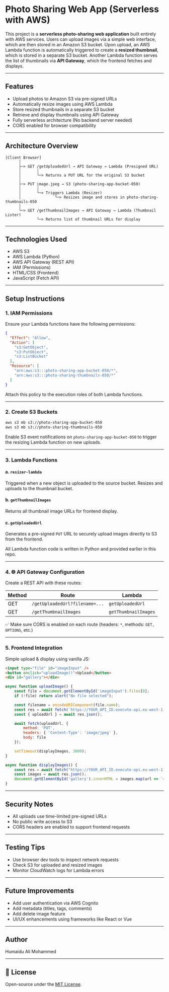 # Photo Sharing Web App (Serverless with AWS)

This project is a **serverless photo-sharing web application** built entirely with AWS services. Users can upload images via a simple web interface, which are then stored in an Amazon S3 bucket. Upon upload, an AWS Lambda function is automatically triggered to create a **resized thumbnail**, which is stored in a separate S3 bucket. Another Lambda function serves the list of thumbnails via **API Gateway**, which the frontend fetches and displays.

---

## Features

* Upload photos to Amazon S3 via pre-signed URLs
* Automatically resize images using AWS Lambda
* Store resized thumbnails in a separate S3 bucket
* Retrieve and display thumbnails using API Gateway
* Fully serverless architecture (No backend server needed)
* CORS enabled for browser compatibility

---

## Architecture Overview

```text
[Client Browser]
      │
      ├─> GET /getUploadedUrl → API Gateway → Lambda (Presigned URL)
      │       │
      │       └─> Returns a PUT URL for the original S3 bucket
      │
      ├─> PUT image.jpeg → S3 (photo-sharing-app-bucket-050)
      │       │
      │       └─> Triggers Lambda (Resizer)
      │               └─> Resizes image and stores in photo-sharing-thumbnails-050
      │
      └─> GET /getThumbnailImages → API Gateway → Lambda (Thumbnail Lister)
              └─> Returns list of thumbnail URLs for display
```

---

## Technologies Used

* AWS S3
* AWS Lambda (Python)
* AWS API Gateway (REST API)
* IAM (Permissions)
* HTML/CSS (Frontend)
* JavaScript (Fetch API)

---

## Setup Instructions

### 1. IAM Permissions

Ensure your Lambda functions have the following permissions:

```json
{
  "Effect": "Allow",
  "Action": [
    "s3:GetObject",
    "s3:PutObject",
    "s3:ListBucket"
  ],
  "Resource": [
    "arn:aws:s3:::photo-sharing-app-bucket-050/*",
    "arn:aws:s3:::photo-sharing-thumbnails-050/*"
  ]
}
```

Attach this policy to the execution roles of both Lambda functions.

---

### 2. Create S3 Buckets

```bash
aws s3 mb s3://photo-sharing-app-bucket-050
aws s3 mb s3://photo-sharing-thumbnails-050
```

Enable S3 event notifications on `photo-sharing-app-bucket-050` to trigger the resizing Lambda function on new uploads.

---

### 3. Lambda Functions

#### a. `resizer-lambda`

Triggered when a new object is uploaded to the source bucket. Resizes and uploads to the thumbnail bucket.

#### b. `getThumbnailImages`

Returns all thumbnail image URLs for frontend display.

#### c. `getUploadedUrl`

Generates a pre-signed `PUT` URL to securely upload images directly to S3 from the frontend.

All Lambda function code is written in Python and provided earlier in this repo.

---

### 4. 🌐 API Gateway Configuration

Create a REST API with these routes:

| Method | Route                          | Lambda               |
| ------ | ------------------------------ | -------------------- |
| GET    | `/getUploadedUrl?filename=...` | `getUploadedUrl`     |
| GET    | `/getThumbnailImages`          | `getThumbnailImages` |

✅ Make sure CORS is enabled on each route (headers: `*`, methods: `GET, OPTIONS`, etc.)

---

### 5. Frontend Integration

Simple upload & display using vanilla JS:

```html
<input type="file" id="imageInput" />
<button onclick="uploadImage()">Upload</button>
<div id="gallery"></div>
```

```js
async function uploadImage() {
    const file = document.getElementById('imageInput').files[0];
    if (!file) return alert("No file selected");

    const filename = encodeURIComponent(file.name);
    const res = await fetch(`https://YOUR_API_ID.execute-api.eu-west-1.amazonaws.com/prod/getUploadedUrl?filename=${filename}`);
    const { uploadUrl } = await res.json();

    await fetch(uploadUrl, {
        method: 'PUT',
        headers: { 'Content-Type': 'image/jpeg' },
        body: file
    });

    setTimeout(displayImages, 3000);
}

async function displayImages() {
    const res = await fetch("https://YOUR_API_ID.execute-api.eu-west-1.amazonaws.com/prod/getThumbnailImages");
    const images = await res.json();
    document.getElementById('gallery').innerHTML = images.map(url => `<img src="${url}" width="150" />`).join('');
}
```

---

## Security Notes

* All uploads use time-limited pre-signed URLs
* No public write access to S3
* CORS headers are enabled to support frontend requests

---

## Testing Tips

* Use browser dev tools to inspect network requests
* Check S3 for uploaded and resized images
* Monitor CloudWatch logs for Lambda errors

---

## Future Improvements

* Add user authentication via AWS Cognito
* Add metadata (titles, tags, comments)
* Add delete image feature
* UI/UX enhancements using frameworks like React or Vue

---

## Author

Humaidu Ali Mohammed

---

## 📌 License

Open-source under the [MIT License](LICENSE).
